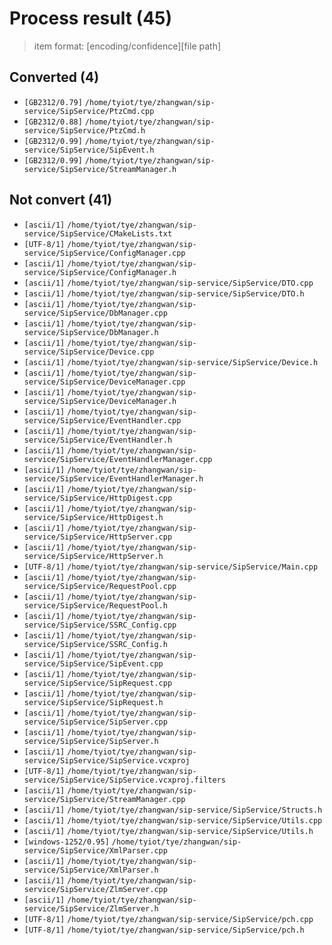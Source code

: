 # Process result (45)

> item format: [encoding/confidence][file path]

## Converted (4)

- `[GB2312/0.79]` `/home/tyiot/tye/zhangwan/sip-service/SipService/PtzCmd.cpp`
- `[GB2312/0.88]` `/home/tyiot/tye/zhangwan/sip-service/SipService/PtzCmd.h`
- `[GB2312/0.99]` `/home/tyiot/tye/zhangwan/sip-service/SipService/SipEvent.h`
- `[GB2312/0.99]` `/home/tyiot/tye/zhangwan/sip-service/SipService/StreamManager.h`

## Not convert (41)

- `[ascii/1]` `/home/tyiot/tye/zhangwan/sip-service/SipService/CMakeLists.txt`
- `[UTF-8/1]` `/home/tyiot/tye/zhangwan/sip-service/SipService/ConfigManager.cpp`
- `[ascii/1]` `/home/tyiot/tye/zhangwan/sip-service/SipService/ConfigManager.h`
- `[ascii/1]` `/home/tyiot/tye/zhangwan/sip-service/SipService/DTO.cpp`
- `[ascii/1]` `/home/tyiot/tye/zhangwan/sip-service/SipService/DTO.h`
- `[ascii/1]` `/home/tyiot/tye/zhangwan/sip-service/SipService/DbManager.cpp`
- `[ascii/1]` `/home/tyiot/tye/zhangwan/sip-service/SipService/DbManager.h`
- `[ascii/1]` `/home/tyiot/tye/zhangwan/sip-service/SipService/Device.cpp`
- `[ascii/1]` `/home/tyiot/tye/zhangwan/sip-service/SipService/Device.h`
- `[ascii/1]` `/home/tyiot/tye/zhangwan/sip-service/SipService/DeviceManager.cpp`
- `[ascii/1]` `/home/tyiot/tye/zhangwan/sip-service/SipService/DeviceManager.h`
- `[ascii/1]` `/home/tyiot/tye/zhangwan/sip-service/SipService/EventHandler.cpp`
- `[ascii/1]` `/home/tyiot/tye/zhangwan/sip-service/SipService/EventHandler.h`
- `[ascii/1]` `/home/tyiot/tye/zhangwan/sip-service/SipService/EventHandlerManager.cpp`
- `[ascii/1]` `/home/tyiot/tye/zhangwan/sip-service/SipService/EventHandlerManager.h`
- `[ascii/1]` `/home/tyiot/tye/zhangwan/sip-service/SipService/HttpDigest.cpp`
- `[ascii/1]` `/home/tyiot/tye/zhangwan/sip-service/SipService/HttpDigest.h`
- `[ascii/1]` `/home/tyiot/tye/zhangwan/sip-service/SipService/HttpServer.cpp`
- `[ascii/1]` `/home/tyiot/tye/zhangwan/sip-service/SipService/HttpServer.h`
- `[UTF-8/1]` `/home/tyiot/tye/zhangwan/sip-service/SipService/Main.cpp`
- `[ascii/1]` `/home/tyiot/tye/zhangwan/sip-service/SipService/RequestPool.cpp`
- `[ascii/1]` `/home/tyiot/tye/zhangwan/sip-service/SipService/RequestPool.h`
- `[ascii/1]` `/home/tyiot/tye/zhangwan/sip-service/SipService/SSRC_Config.cpp`
- `[ascii/1]` `/home/tyiot/tye/zhangwan/sip-service/SipService/SSRC_Config.h`
- `[ascii/1]` `/home/tyiot/tye/zhangwan/sip-service/SipService/SipEvent.cpp`
- `[ascii/1]` `/home/tyiot/tye/zhangwan/sip-service/SipService/SipRequest.cpp`
- `[ascii/1]` `/home/tyiot/tye/zhangwan/sip-service/SipService/SipRequest.h`
- `[ascii/1]` `/home/tyiot/tye/zhangwan/sip-service/SipService/SipServer.cpp`
- `[ascii/1]` `/home/tyiot/tye/zhangwan/sip-service/SipService/SipServer.h`
- `[ascii/1]` `/home/tyiot/tye/zhangwan/sip-service/SipService/SipService.vcxproj`
- `[UTF-8/1]` `/home/tyiot/tye/zhangwan/sip-service/SipService/SipService.vcxproj.filters`
- `[ascii/1]` `/home/tyiot/tye/zhangwan/sip-service/SipService/StreamManager.cpp`
- `[ascii/1]` `/home/tyiot/tye/zhangwan/sip-service/SipService/Structs.h`
- `[ascii/1]` `/home/tyiot/tye/zhangwan/sip-service/SipService/Utils.cpp`
- `[ascii/1]` `/home/tyiot/tye/zhangwan/sip-service/SipService/Utils.h`
- `[windows-1252/0.95]` `/home/tyiot/tye/zhangwan/sip-service/SipService/XmlParser.cpp`
- `[ascii/1]` `/home/tyiot/tye/zhangwan/sip-service/SipService/XmlParser.h`
- `[ascii/1]` `/home/tyiot/tye/zhangwan/sip-service/SipService/ZlmServer.cpp`
- `[ascii/1]` `/home/tyiot/tye/zhangwan/sip-service/SipService/ZlmServer.h`
- `[UTF-8/1]` `/home/tyiot/tye/zhangwan/sip-service/SipService/pch.cpp`
- `[UTF-8/1]` `/home/tyiot/tye/zhangwan/sip-service/SipService/pch.h`
